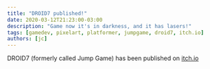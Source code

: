 ```yaml
---
title: "DROID7 published!"
date: 2020-03-12T21:23:00-03:00
description: "Game now it's in darkness, and it has lasers!"
tags: [gamedev, pixelart, platformer, jumpgame, droid7, itch.io]
authors: [jc]
---
```


DROID7 (formerly called Jump Game) has been published on [itch.io](https://juancolacelli.itch.io/droid7)
